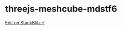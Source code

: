 # threejs-meshcube-mdstf6

[Edit on StackBlitz ⚡️](https://stackblitz.com/edit/threejs-meshcube-mdstf6)